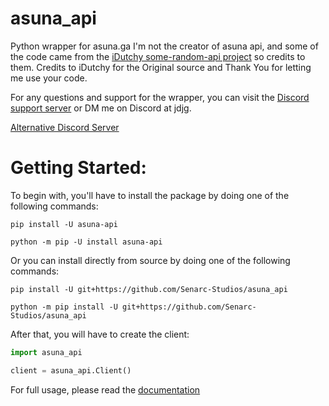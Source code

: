 # asuna_api
Python wrapper for asuna.ga
I'm not the creator of asuna api, and some of the code came from the [iDutchy some-random-api project](https://github.com/iDutchy/sr_api) so credits to them.
Credits to iDutchy for the Original source and Thank You for letting me use your code.

For any questions and support for the wrapper, you can visit the [Discord support server](https://discord.gg/eVQH2ZRYpz "JDJG3493's Server") or DM me on Discord at jdjg. 

[Alternative Discord Server](https://discord.gg/fVTguWrhxY)

# Getting Started:
To begin with, you'll have to install the package by doing one of the following commands:
```shell
pip install -U asuna-api
```
```shell
python -m pip -U install asuna-api
```

Or you can install directly from source by doing one of the following commands:
```shell
pip install -U git+https://github.com/Senarc-Studios/asuna_api
```
```shell
python -m pip install -U git+https://github.com/Senarc-Studios/asuna_api
```

After that, you will have to create the client:
```python
import asuna_api

client = asuna_api.Client()
```

For full usage, please read the [documentation](https://github.com/Senarc-Studios/asuna_api/blob/main/DOCUMENTATION.md)
